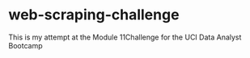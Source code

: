 # web-scraping-challenge
This is my attempt at the Module 11Challenge for the UCI Data Analyst Bootcamp

